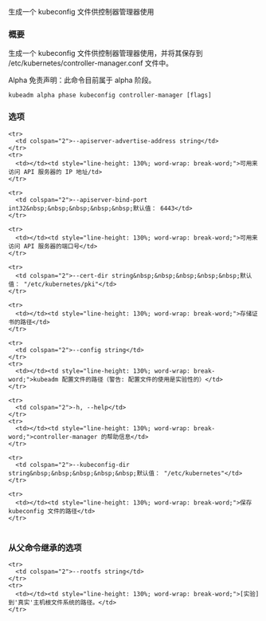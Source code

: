 
生成一个 kubeconfig 文件供控制器管理器使用
<!--
Generates a kubeconfig file for the controller manager to use
-->

<!--
### Synopsis
-->

### 概要

<!--
Generates the kubeconfig file for the controller manager to use and saves it to /etc/kubernetes/controller-manager.conf file. 
-->
生成一个 kubeconfig 文件供控制器管理器使用，并将其保存到 /etc/kubernetes/controller-manager.conf 文件中。

<!--
Alpha Disclaimer: this command is currently alpha.
-->
Alpha 免责声明：此命令目前属于 alpha 阶段。

```
kubeadm alpha phase kubeconfig controller-manager [flags]
```

<!--
### Options
-->

### 选项

<table style="width: 100%; table-layout: fixed;">
  <colgroup>
    <col span="1" style="width: 10px;" />
    <col span="1" />
  </colgroup>
  <tbody>

    <tr>
      <td colspan="2">--apiserver-advertise-address string</td>
    </tr>
    <tr>
      <td></td><td style="line-height: 130%; word-wrap: break-word;">可用来访问 API 服务器的 IP 地址/td>
    </tr>
<!--
      <td></td><td style="line-height: 130%; word-wrap: break-word;">The IP address the API server is accessible on</td>
-->

    <tr>
      <td colspan="2">--apiserver-bind-port int32&nbsp;&nbsp;&nbsp;&nbsp;&nbsp;默认值： 6443</td>
    </tr>
<!--
      <td colspan="2">--apiserver-bind-port int32&nbsp;&nbsp;&nbsp;&nbsp;&nbsp;Default: 6443</td>
-->
    <tr>
      <td></td><td style="line-height: 130%; word-wrap: break-word;">可用来访问 API 服务器的端口号</td>
    </tr>
<!--
      <td></td><td style="line-height: 130%; word-wrap: break-word;">The port the API server is accessible on</td>
-->

    <tr>
      <td colspan="2">--cert-dir string&nbsp;&nbsp;&nbsp;&nbsp;&nbsp;默认值： "/etc/kubernetes/pki"</td>
    </tr>
<!--
      <td colspan="2">--cert-dir string&nbsp;&nbsp;&nbsp;&nbsp;&nbsp;Default: "/etc/kubernetes/pki"</td>
-->

    <tr>
      <td></td><td style="line-height: 130%; word-wrap: break-word;">存储证书的路径</td>
    </tr>
<!--
      <td></td><td style="line-height: 130%; word-wrap: break-word;">The path where certificates are stored</td>
-->

    <tr>
      <td colspan="2">--config string</td>
    </tr>
    <tr>
      <td></td><td style="line-height: 130%; word-wrap: break-word;">kubeadm 配置文件的路径（警告: 配置文件的使用是实验性的）</td>
    </tr>
<!--
      <td></td><td style="line-height: 130%; word-wrap: break-word;">Path to kubeadm config file. WARNING: Usage of a configuration file is experimental</td>
-->

    <tr>
      <td colspan="2">-h, --help</td>
    </tr>
    <tr>
      <td></td><td style="line-height: 130%; word-wrap: break-word;">controller-manager 的帮助信息</td>
    </tr>
<!--
      <td></td><td style="line-height: 130%; word-wrap: break-word;">help for controller-manager</td>
-->

    <tr>
      <td colspan="2">--kubeconfig-dir string&nbsp;&nbsp;&nbsp;&nbsp;&nbsp;默认值： "/etc/kubernetes"</td>
    </tr>
<!--
      <td colspan="2">--kubeconfig-dir string&nbsp;&nbsp;&nbsp;&nbsp;&nbsp;Default: "/etc/kubernetes"</td>
-->

    <tr>
      <td></td><td style="line-height: 130%; word-wrap: break-word;">保存 kubeconfig 文件的路径</td>
    </tr>
<!--
      <td></td><td style="line-height: 130%; word-wrap: break-word;">The path where to save the kubeconfig file</td>
-->

  </tbody>
</table>


<!--
### Options inherited from parent commands
-->

### 从父命令继承的选项

<table style="width: 100%; table-layout: fixed;">
  <colgroup>
    <col span="1" style="width: 10px;" />
    <col span="1" />
  </colgroup>
  <tbody>

    <tr>
      <td colspan="2">--rootfs string</td>
    </tr>
    <tr>
      <td></td><td style="line-height: 130%; word-wrap: break-word;">[实验] 到'真实'主机根文件系统的路径。</td>
    </tr>
<!--
      <td></td><td style="line-height: 130%; word-wrap: break-word;">[EXPERIMENTAL] The path to the 'real' host root filesystem.</td>
-->

  </tbody>
</table>



